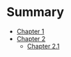 # Summary
- [Chapter 1](./chapter_1.md)
- [Chapter 2](./chapter_2.md)
    - [Chapter 2.1](./chapter_2/chapter_2.1.md)

